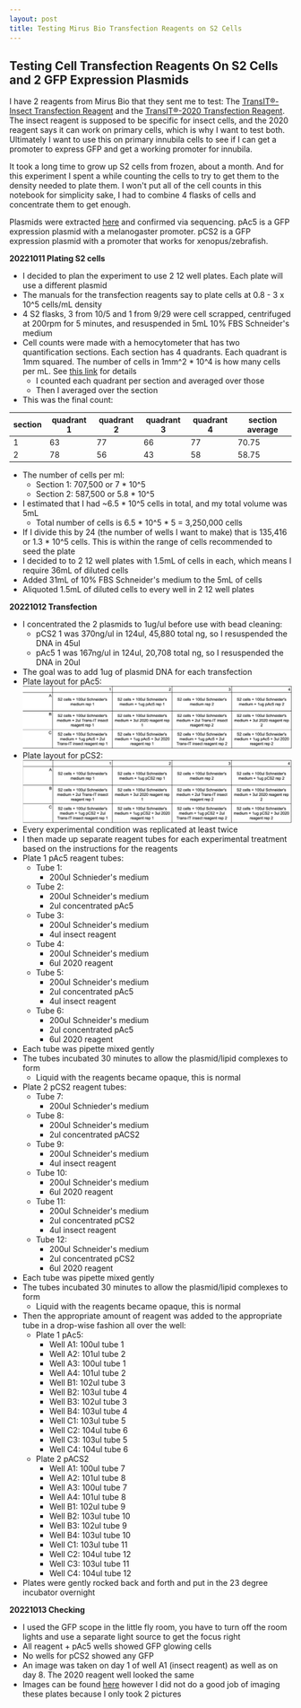```yaml
---
layout: post
title: Testing Mirus Bio Transfection Reagents on S2 Cells
---
```


## Testing Cell Transfection Reagents On S2 Cells and 2 GFP Expression Plasmids

I have 2 reagents from Mirus Bio that they sent me to test: The [TransIT®-Insect Transfection Reagent](https://www.mirusbio.com/products/transfection/transit-insect-transfection-reagent) and the [TransIT®-2020 Transfection Reagent](https://www.mirusbio.com/products/transfection/transit-2020-transfection-reagent). The insect reagent is supposed to be specific for insect cells, and the 2020 reagent says it can work on primary cells, which is why I want to test both. Ultimately I want to use this on primary innubila cells to see if I can get a promoter to express GFP and get a working promoter for innubila.

It took a long time to grow up S2 cells from frozen, about a month. And for this experiment I spent a while counting the cells to try to get them to the density needed to plate them. I won't put all of the cell counts in this notebook for simplicity sake, I had to combine 4 flasks of cells and concentrate them to get enough.

Plasmids were extracted [here](https://meschedl.github.io/Unckless-Lab-Notebook-Maggie/2022/09/08/plasmid-extraction-addgene.html) and confirmed via sequencing. pAc5 is a GFP expression plasmid with a melanogaster promoter. pCS2 is a GFP expression plasmid with a promoter that works for xenopus/zebrafish.

**20221011 Plating S2 cells**
- I decided to plan the experiment to use 2 12 well plates. Each plate will use a different plasmid
- The manuals for the transfection reagents say to plate cells at 0.8 - 3 x 10^5 cells/mL density
- 4 S2 flasks, 3 from 10/5 and 1 from 9/29 were cell scrapped, centrifuged at 200rpm for 5 minutes, and resuspended in 5mL 10% FBS Schneider's medium
- Cell counts were made with a hemocytometer that has two quantification sections. Each section has 4 quadrants. Each quadrant is 1mm squared. The number of cells in 1mm^2 * 10^4 is how many cells per mL. See [this link](http://microbiology.ucdavis.edu/privalsky/hemocytometer#:~:text=To%20count%20cells%20using%20a,number%20of%20cells%2Fsquare) for details
  - I counted each quadrant per section and averaged over those
  - Then I averaged over the section
- This was the final count:

|section|quadrant 1|quadrant 2| quadrant 3| quadrant 4|section average|
|---|---|---|---|---|---|
|1|63|77|66|77|70.75|
|2|78|56|43|58|58.75|

- The number of cells per ml:
  - Section 1: 707,500 or 7 * 10^5
  - Section 2: 587,500 or 5.8 * 10^5
- I estimated that I had ~6.5 * 10^5 cells in total, and my total volume was 5mL
  - Total number of cells is 6.5 * 10^5 * 5 = 3,250,000 cells
- If I divide this by 24 (the number of wells I want to make) that is 135,416 or 1.3 * 10^5 cells. This is within the range of cells recommended to seed the plate
- I decided to to 2 12 well plates with 1.5mL of cells in each, which means I require 36mL of diluted cells  
- Added 31mL of 10% FBS Schneider's medium to the 5mL of cells
- Aliquoted 1.5mL of diluted cells to every well in 2 12 well plates

**20221012 Transfection**
- I concentrated the 2 plasmids to 1ug/ul before use with bead cleaning:
  - pCS2 1 was 370ng/ul in 124ul, 45,880 total ng, so I resuspended the DNA in 45ul
  - pAc5 1 was 167ng/ul in 124ul, 20,708 total ng, so I resuspended the DNA in 20ul
- The goal was to add 1ug of plasmid DNA for each transfection
- Plate layout for pAc5:
![](https://raw.githubusercontent.com/meschedl/Unckless-Lab-Notebook-Maggie/master/images/20221012-pAc5-transfection-S2-plate-layout.png)
- Plate layout for pCS2:
![](https://raw.githubusercontent.com/meschedl/Unckless-Lab-Notebook-Maggie/master/images/20221012-pCS2-transfection-S2-plate-layout.png)
- Every experimental condition was replicated at least twice
- I then made up separate reagent tubes for each experimental treatment based on the instructions for the reagents
- Plate 1 pAc5 reagent tubes:
  - Tube 1:
    - 200ul Schnieder's medium
  - Tube 2:
    - 200ul Schneider's medium
    - 2ul concentrated pAc5
  - Tube 3:
    - 200ul Schneider's medium
    - 4ul insect reagent
  - Tube 4:
    - 200ul Schneider's medium
    - 6ul 2020 reagent
  - Tube 5:
    - 200ul Schneider's medium
    - 2ul concentrated pAc5
    - 4ul insect reagent
  - Tube 6:
    - 200ul Schneider's medium
    - 2ul concentrated pAc5
    - 6ul 2020 reagent
- Each tube was pipette mixed gently
- The tubes incubated 30 minutes to allow the plasmid/lipid complexes to form
  - Liquid with the reagents became opaque, this is normal
- Plate 2 pCS2 reagent tubes:
  - Tube 7:
    - 200ul Schnieder's medium
  - Tube 8:
    - 200ul Schneider's medium
    - 2ul concentrated pACS2
  - Tube 9:
    - 200ul Schneider's medium
    - 4ul insect reagent
  - Tube 10:
    - 200ul Schneider's medium
    - 6ul 2020 reagent
  - Tube 11:
    - 200ul Schneider's medium
    - 2ul concentrated pCS2
    - 4ul insect reagent
  - Tube 12:
    - 200ul Schneider's medium
    - 2ul concentrated pCS2
    - 6ul 2020 reagent
- Each tube was pipette mixed gently
- The tubes incubated 30 minutes to allow the plasmid/lipid complexes to form
  - Liquid with the reagents became opaque, this is normal
- Then the appropriate amount of reagent was added to the appropriate tube in a drop-wise fashion all over the well:
  - Plate 1 pAc5:
    - Well A1: 100ul tube 1
    - Well A2: 101ul tube 2
    - Well A3: 100ul tube 1
    - Well A4: 101ul tube 2
    - Well B1: 102ul tube 3
    - Well B2: 103ul tube 4
    - Well B3: 102ul tube 3
    - Well B4: 103ul tube 4
    - Well C1: 103ul tube 5
    - Well C2: 104ul tube 6
    - Well C3: 103ul tube 5
    - Well C4: 104ul tube 6
  - Plate 2 pACS2
    - Well A1: 100ul tube 7
    - Well A2: 101ul tube 8
    - Well A3: 100ul tube 7
    - Well A4: 101ul tube 8
    - Well B1: 102ul tube 9
    - Well B2: 103ul tube 10
    - Well B3: 102ul tube 9
    - Well B4: 103ul tube 10
    - Well C1: 103ul tube 11
    - Well C2: 104ul tube 12
    - Well C3: 103ul tube 11
    - Well C4: 104ul tube 12
- Plates were gently rocked back and forth and put in the 23 degree incubator overnight

**20221013 Checking**
- I used the GFP scope in the little fly room, you have to turn off the room lights and use a separate light source to get the focus right
- All reagent + pAc5 wells showed GFP glowing cells
- No wells for pCS2 showed any GFP
- An image was taken on day 1 of well A1 (insect reagent) as well as on day 8. The 2020 reagent well looked the same
- Images can be found [here](https://docs.google.com/presentation/d/1iXbjwSPoyk_UA45TdKA3XzudSulsi9ZcEZV5mjo9KoI/edit#slide=id.p) however I did not do a good job of imaging these plates because I only took 2 pictures 
